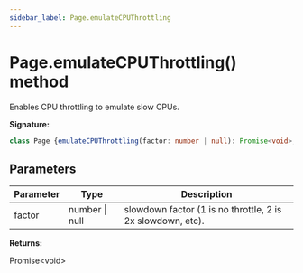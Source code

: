 ```yaml
---
sidebar_label: Page.emulateCPUThrottling
---
```

# Page.emulateCPUThrottling() method

Enables CPU throttling to emulate slow CPUs.

**Signature:**

```typescript
class Page {emulateCPUThrottling(factor: number | null): Promise<void>;}
```

## Parameters

|  Parameter | Type | Description |
|  --- | --- | --- |
|  factor | number \| null | slowdown factor (1 is no throttle, 2 is 2x slowdown, etc). |

**Returns:**

Promise&lt;void&gt;

